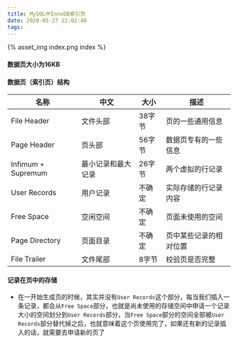 ```yaml
---
title: MySQL中InnoDB索引页
date: 2020-05-27 22:02:40
tags:
---
```


{% asset_img index.png index %}

#### 数据页大小为16KB

#### 数据页（索引页）结构

| 名称                 | 中文        | 大小   | 描述          |
| ------------------ | --------- | ---- | ----------- |
| File Header        | 文件头部      | 38字节 | 页的一些通用信息    |
| Page Header        | 页头部       | 56字节 | 数据页专有的一些信息  |
| Infimum + Supremum | 最小记录和最大记录 | 26字节 | 两个虚拟的行记录    |
| User Records       | 用户记录      | 不确定  | 实际存储的行记录内容  |
| Free Space         | 空闲空间      | 不确定  | 页面未使用的空间    |
| Page Directory     | 页面目录      | 不确定  | 页中某些记录的相对位置 |
| File Trailer       | 文件尾部      | 8字节  | 校验页是否完整     |

#### 记录在页中的存储

- 在一开始生成页的时候，其实并没有`User Records`这个部分，每当我们插入一条记录，都会从`Free Space`部分，也就是尚未使用的存储空间中申请一个记录大小的空间划分到`User Records`部分，当`Free Space`部分的空间全部被`User Records`部分替代掉之后，也就意味着这个页使用完了，如果还有新的记录插入的话，就需要去申请新的页了
